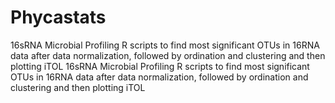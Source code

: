# Phycastats
16sRNA Microbial Profiling R scripts to find most significant OTUs in 16RNA data after data normalization, followed by ordination and clustering and then plotting iTOL 
16sRNA Microbial Profiling R scripts to find most significant OTUs in 16RNA data after data normalization, followed by ordination and clustering and then plotting iTOL
